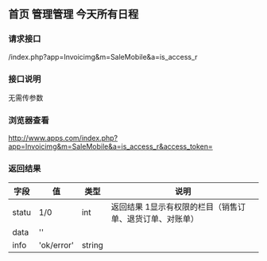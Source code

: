 ## 首页 管理管理 今天所有日程
### **请求接口**
/index.php?app=Invoicimg&m=SaleMobile&a=is_access_r

### **接口说明**
无需传参数


### **浏览器查看**
http://www.apps.com/index.php?app=Invoicimg&m=SaleMobile&a=is_access_r&access_token=




### **返回结果**
|字段       |值             |类型    |说明           |
| --------- |--------      |--------|--------       |
|statu      |1/0 | int   |返回结果 1显示有权限的栏目（销售订单、退货订单、对账单）        |
|data       |  ''  |       | |
|info       | 'ok/error' | string |   |
